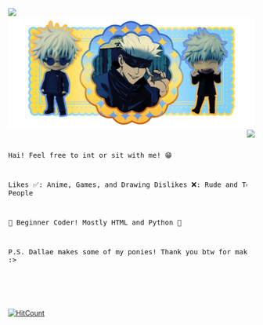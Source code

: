 <img src="https://64.media.tumblr.com/68482aafa65f3b0a4776f2f4badc16eb/6d473117d0452ac5-75/s2048x3072/035334c824af24c6a4a447178d0174909da979b8.pnj">
<img src="gojo.gif">
<img align="right" src="https://64.media.tumblr.com/89e1608a4d32f6f7e41cc95dd9c516dc/ff8e63ac631ad598-b7/s250x400/a78ee6350d6907d1fc34dab9adbb4eefcfdf58ac.gifv">
<pre>

 Hai! Feel free to int or sit with me! 😁

 Likes ✅: Anime, Games, and Drawing
 Dislikes ❌: Rude and Toxic People

 👾 Beginner Coder! Mostly HTML and Python 👾

 P.S. Dallae makes some of my ponies! Thank you btw for making them :>
  
</pre>
<br></br>

[![HitCount](https://hits.dwyl.com/wambibi/wambibi.svg?style=flat-square)](http://hits.dwyl.com/wambibi/wambibi)
<!--
**wambibi/wambibi** is a ✨ _special_ ✨ repository because its `README.md` (this file) appears on your GitHub profile.

